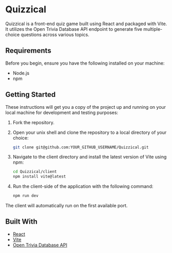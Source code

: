 # Quizzical


Quizzical is a front-end quiz game built using React and packaged with Vite. It utilizes the Open Trivia Database API endpoint to generate five multiple-choice questions across various topics.

## Requirements

Before you begin, ensure you have the following installed on your machine:

- Node.js
- npm

## Getting Started

These instructions will get you a copy of the project up and running on your local machine for development and testing purposes:

1. Fork the repository.

2. Open your unix shell and clone the repository to a local directory of your choice:

    ```bash
    git clone git@github.com:YOUR_GITHUB_USERNAME/Quizzical.git
    ```

3. Navigate to the client directory and install the latest version of Vite using npm:

    ```bash
    cd Quizzical/client
    npm install vite@latest
    ```

4. Run the client-side of the application with the following command:

    ```bash
    npm run dev
    ```
The client will automatically run on the first available port.

## Built With

- [React](https://reactjs.org/)
- [Vite](https://vitejs.dev/)
- [Open Trivia Database API](https://opentdb.com/api.php?amount=5&type=multiple)


